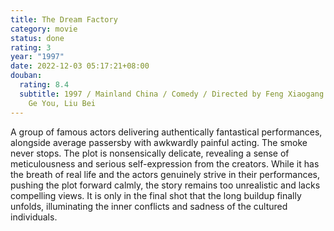 ```yaml
---
title: The Dream Factory
category: movie
status: done
rating: 3
year: "1997"
date: 2022-12-03 05:17:21+08:00
douban:
  rating: 8.4
  subtitle: 1997 / Mainland China / Comedy / Directed by Feng Xiaogang / Starring
    Ge You, Liu Bei
---
```


A group of famous actors delivering authentically fantastical performances, alongside average passersby with awkwardly painful acting. The smoke never stops. The plot is nonsensically delicate, revealing a sense of meticulousness and serious self-expression from the creators. While it has the breath of real life and the actors genuinely strive in their performances, pushing the plot forward calmly, the story remains too unrealistic and lacks compelling views. It is only in the final shot that the long buildup finally unfolds, illuminating the inner conflicts and sadness of the cultured individuals.
